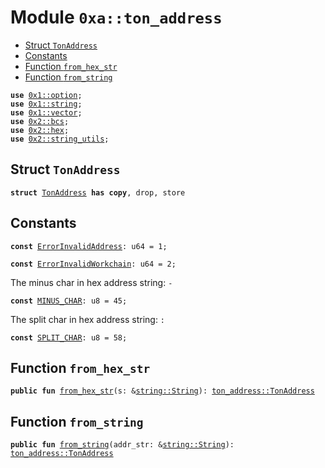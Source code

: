 
<a name="0xa_ton_address"></a>

# Module `0xa::ton_address`



-  [Struct `TonAddress`](#0xa_ton_address_TonAddress)
-  [Constants](#@Constants_0)
-  [Function `from_hex_str`](#0xa_ton_address_from_hex_str)
-  [Function `from_string`](#0xa_ton_address_from_string)


<pre><code><b>use</b> <a href="">0x1::option</a>;
<b>use</b> <a href="">0x1::string</a>;
<b>use</b> <a href="">0x1::vector</a>;
<b>use</b> <a href="">0x2::bcs</a>;
<b>use</b> <a href="">0x2::hex</a>;
<b>use</b> <a href="">0x2::string_utils</a>;
</code></pre>



<a name="0xa_ton_address_TonAddress"></a>

## Struct `TonAddress`



<pre><code><b>struct</b> <a href="ton_address.md#0xa_ton_address_TonAddress">TonAddress</a> <b>has</b> <b>copy</b>, drop, store
</code></pre>



<a name="@Constants_0"></a>

## Constants


<a name="0xa_ton_address_ErrorInvalidAddress"></a>



<pre><code><b>const</b> <a href="ton_address.md#0xa_ton_address_ErrorInvalidAddress">ErrorInvalidAddress</a>: u64 = 1;
</code></pre>



<a name="0xa_ton_address_ErrorInvalidWorkchain"></a>



<pre><code><b>const</b> <a href="ton_address.md#0xa_ton_address_ErrorInvalidWorkchain">ErrorInvalidWorkchain</a>: u64 = 2;
</code></pre>



<a name="0xa_ton_address_MINUS_CHAR"></a>

The minus char in hex address string: <code>-</code>


<pre><code><b>const</b> <a href="ton_address.md#0xa_ton_address_MINUS_CHAR">MINUS_CHAR</a>: u8 = 45;
</code></pre>



<a name="0xa_ton_address_SPLIT_CHAR"></a>

The split char in hex address string: <code>:</code>


<pre><code><b>const</b> <a href="ton_address.md#0xa_ton_address_SPLIT_CHAR">SPLIT_CHAR</a>: u8 = 58;
</code></pre>



<a name="0xa_ton_address_from_hex_str"></a>

## Function `from_hex_str`



<pre><code><b>public</b> <b>fun</b> <a href="ton_address.md#0xa_ton_address_from_hex_str">from_hex_str</a>(s: &<a href="_String">string::String</a>): <a href="ton_address.md#0xa_ton_address_TonAddress">ton_address::TonAddress</a>
</code></pre>



<a name="0xa_ton_address_from_string"></a>

## Function `from_string`



<pre><code><b>public</b> <b>fun</b> <a href="ton_address.md#0xa_ton_address_from_string">from_string</a>(addr_str: &<a href="_String">string::String</a>): <a href="ton_address.md#0xa_ton_address_TonAddress">ton_address::TonAddress</a>
</code></pre>
